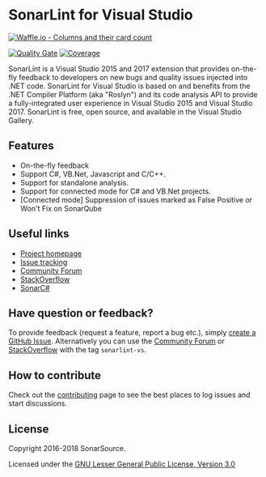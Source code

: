 # SonarLint for Visual Studio

[![Waffle.io - Columns and their card count](https://badge.waffle.io/SonarSource/sonar-csharp.svg?columns=all)](https://waffle.io/SonarSource/sonar-csharp?source=SonarSource%2Fsonarlint-visualstudio)

[![Quality Gate](https://next.sonarqube.com/sonarqube/api/project_badges/measure?project=sonarlint-visualstudio&metric=alert_status)](https://next.sonarqube.com/sonarqube/dashboard?id=sonarlint-visualstudio)
[![Coverage](https://next.sonarqube.com/sonarqube/api/project_badges/measure?project=sonarlint-visualstudio&metric=coverage)](https://next.sonarqube.com/sonarqube/component_measures/domain/Coverage?id=sonarlint-visualstudio)


SonarLint is a Visual Studio 2015 and 2017 extension that provides on-the-fly feedback to developers on new bugs and
quality issues injected into .NET code. SonarLint for Visual Studio is based on and benefits from the .NET Compiler
Platform (aka "Roslyn") and its code analysis API to provide a fully-integrated user experience in Visual Studio 2015
and Visual Studio 2017.
SonarLint is free, open source, and available in the Visual Studio Gallery.

## Features
* On-the-fly feedback
* Support C#, VB.Net, Javascript and C/C++.
* Support for standalone analysis.
* Support for connected mode for C# and VB.Net projects.
* [Connected mode] Suppression of issues marked as False Positive or Won't Fix on SonarQube

## Useful links
* [Project homepage](https://redirect.sonarsource.com/doc/sonar-visualstudio.html)
* [Issue tracking](https://github.com/SonarSource/sonarlint-visualstudio/issues)
* [Community Forum](https://community.sonarsource.com/)
* [StackOverflow](https://stackoverflow.com/questions/tagged/sonarlint-vs)
* [SonarC#](https://github.com/SonarSource/sonar-csharp)

## Have question or feedback?

To provide feedback (request a feature, report a bug etc.), simply
[create a GitHub Issue](https://github.com/SonarSource/sonarlint-visualstudio/issues/new).
Alternatively you can use the [Community Forum](https://community.sonarsource.com/) or
[StackOverflow](http://stackoverflow.com/questions/tagged/sonarlint-vs) with the tag `sonarlint-vs`.

## How to contribute

Check out the [contributing](CONTRIBUTING.md) page to see the best places to log issues and start discussions.

## License

Copyright 2016-2018 SonarSource.

Licensed under the [GNU Lesser General Public License, Version 3.0](http://www.gnu.org/licenses/lgpl.txt)
